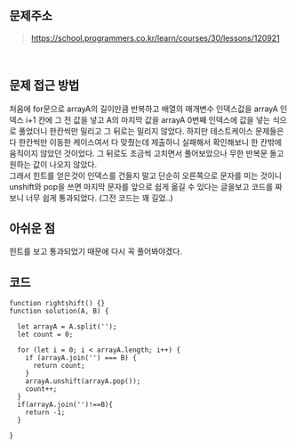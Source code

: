 ## 문제주소

> https://school.programmers.co.kr/learn/courses/30/lessons/120921

</br>

## 문제 접근 방법

처음에 for문으로 arrayA의 길이만큼 반복하고 배열의 매개변수 인덱스값을 arrayA 인덱스 i+1 칸에 그 전 값을 넣고 A의 마지막 값을 arrayA 0번째 인덱스에 값을 넣는 식으로 풀었더니 한칸씩만 밀리고 그 뒤로는 밀리지 않았다. 하지만 테스트케이스 문제들은 다 한칸씩만 이동한 케이스여서 다 맞췄는데 제출하니 실패해서 확인해보니 한 칸밖에 움직이지 않았던 것이었다. 그 뒤로도 조금씩 고치면서 풀어보았으나 무한 반복문 돌고 원하는 값이 나오지 않았다.  
그래서 힌트를 얻은것이 인덱스를 건들지 말고 단순히 오른쪽으로 문자를 미는 것이니 unshift와 pop을 쓰면 마지막 문자를 앞으로 쉽게 옮길 수 있다는 글을보고 코드를 짜보니 너무 쉽게 통과되었다. (그전 코드는 꽤 길었..)
</br>

## 아쉬운 점

힌트를 보고 통과되었기 때문에 다시 꼭 풀어봐야겠다.
</br>

## 코드

```
function rightshift() {}
function solution(A, B) {

  let arrayA = A.split('');
  let count = 0;

  for (let i = 0; i < arrayA.length; i++) {
    if (arrayA.join('') === B) {
      return count;
    }
    arrayA.unshift(arrayA.pop());
    count++;
  }
  if(arrayA.join('')!==B){
    return -1;
  }

}
```
